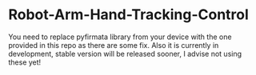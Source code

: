 # Robot-Arm-Hand-Tracking-Control

You need to replace pyfirmata library from your device with the one provided in this repo as there are some fix.
Also it is currently in development, stable version will be released sooner, I advise not using these yet!
